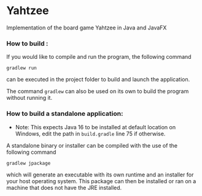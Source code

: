 # Yahtzee
Implementation of the board game Yahtzee in Java and JavaFX

### How to build :

If you would like to compile and run the program, the following command
```
gradlew run
```
can be executed in the project folder to build and launch the application.

The command `gradlew` can also be used on its own to build the program without running it.

### How to build a standalone application:
- Note: This expects Java 16 to be installed at default location on Windows, edit the path in `build.gradle` line 75 if otherwise.

A standalone binary or installer can be compiled with the use of the following command
```
gradlew jpackage
```
which will generate an executable with its own runtime and an installer for your host operating system. This package can then be installed or ran on a machine that does not have the JRE installed.